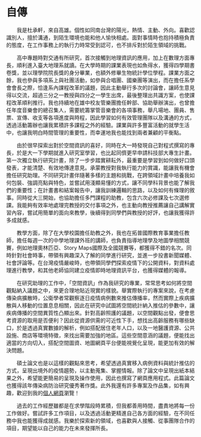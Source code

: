 # 自傳

&emsp;&emsp;我是杜承軒，來自高雄。個性如同南台灣的陽光，熱情、主動、外向。喜歡認識別人，擅於溝通，到陌生環境也能和他人愉快相處。面對事情時也抱持積極負責的態度，在工作事務上的執行力時常受到認可，也不排斥對於陌生領域的挑戰。

&emsp;&emsp;高中專題時對交通有所研究，首次接觸到地理資訊的應用，加上在數理方面專長，順利進入臺大地理系就讀。在大學時期的課業表現也如魚得水，獲得四學期書卷獎，並以理學院院長獎的身分畢業，也額外修畢生物統計學位學程。課業方面之餘，我也參與多項系上與社團活動，如參與合唱團、國樂團等演出，而在擔任系學會會長之際，恰逢系內課程改革的議題，因此主動舉行多次的討論會，讓師生意見得以交流，超過三分之一教授與四分之一學生出席，最後整理出共識方案，也使課程改革順利推行。我也持續地在雄中校友管樂團擔任幹部、協助舉辦演出，也曾擔任年度音樂會的總召集人，需要統籌掌管音樂會的各項事務，舉凡場地、團員、售票、宣傳、收支等各項進度與時程，因此學習如何有效管理團隊以及溝通的方式，透過活動籌辦也讓我累積許多課程之外的經驗。課業與許多豐富活動的就學生活中，也讓我明白時間管理的重要性，而幸運地我也能找到兩者兼顧的平衡點。

&emsp;&emsp;由於很早探索出對於空間資訊的喜好，同時在大一時發現自己對程式撰寫的專長，於是大一下學期就進入研究室學習，也比起同儕更早申請科技部大專生計畫。第一次獨立執行研究計畫，除了一步步踏實耕耘外，最重要是學習到如何做好口頭發表，才能清楚、有效地傳達意見。承蒙教授對我執行能力的賞識，能讓我有機會擔任研究助理。不同研究計畫伴隨著多樣的主題和挑戰，在跨領域計畫中培養我如何包裝、強調亮點與特色，並嘗試用淺顯易懂的方式，讓不同學科背景也能了解我們的重要性；在計畫書和結案報告中，讓我訓練邏輯的思路，以及如何有條理的敘事。同時從大三開始，也協助擔任多門課程的助教，包含六次必修課及七次選修課。我能夠有效率地處理完教授的交付事項之外，也主動向教授推薦讓自己講解實習內容，嘗試用簡單的面向來教學，後續得到同學們與教授的好評，也讓我獲得許多成就感。

&emsp;&emsp;教學方面，除了在大學校園擔任助教之外，我也在拓普國際教育事業擔任教師，擔任每週一次的中學地理課外班的講師，也負責指導地理學及地圖學相關競賽，例如地理奧林匹亞、Story Maps國際及全國競賽等，都獲得不錯的名次。同時針對社會時事，帶領有興趣深入了解的同學進行研究，並進一步投書新聞媒體、社會評論等。在台灣疫情嚴峻時，也帶領同學們探索疫情下的公開資料，對資料處理進行教學，和其他老師協同建立疫情即時地理資訊平台，也獲得媒體的報導。

&emsp;&emsp;在研究助理的工作中，「空間資訊」作為我研究的專業，常常思考如何將空間觀點納入議題之中，來更合理地貼近現實的樣貌。舉實際執行的專案來說，在考慮傳染病擴散時，公衛學者常觀察逐日疫情病例數來推估傳播率，然而實際上疾病擴散與人移動的位置息息相關，因此在研究中試圖將空間統計納入推估的參數中，讓疾病傳播的空間異質性凸顯出來。針對高齡照護的議題，以空間觀點出發，便會思考資源的取用是否便利？因此從資源供需的可近性下手，想找出高齡服務有哪些缺口，於是透過真實數據的解析，例如搭配居住老年人口，以及一地醫護資源、公共設施、商店等環境特徵，來找出需要加強的地區。這些空間意涵的議題，便能找出適當的方向切入，搭配空間圖資、地圖網頁平台便能視覺化呈現，能更加有效的解決問題。

&emsp;&emsp;碩士論文也是以這樣的觀點來思考，希望透過真實移入病例資料與統計推估的方式，呈現出境外的疫情趨勢，以主動蒐集、掌握情報。除了論文中呈現出紙本結果之外，希望能更簡易的呈現及操作使用，因此也撰寫了網頁應用程式。此篇論文也獲得該年傳染病防治研究優秀著作獎。此外我還有許多專案及作品集，如有興趣，歡迎到我的[個人網頁](https://chenhsuantu.github.io/)瀏覽！


&emsp;&emsp;過去的工作經歷雖都是在求學階段時累積，但我都善用時間，盡責地將每一份工作做好。嘗試許多工作項目，以及透過活動更精進自己各方面的經驗，在不同任務中我也能獲得成就感。我樂於探索新的領域，也喜歡與人接觸、從事團隊合作的項目，期望能以自己的能力在未來發揮所長。
